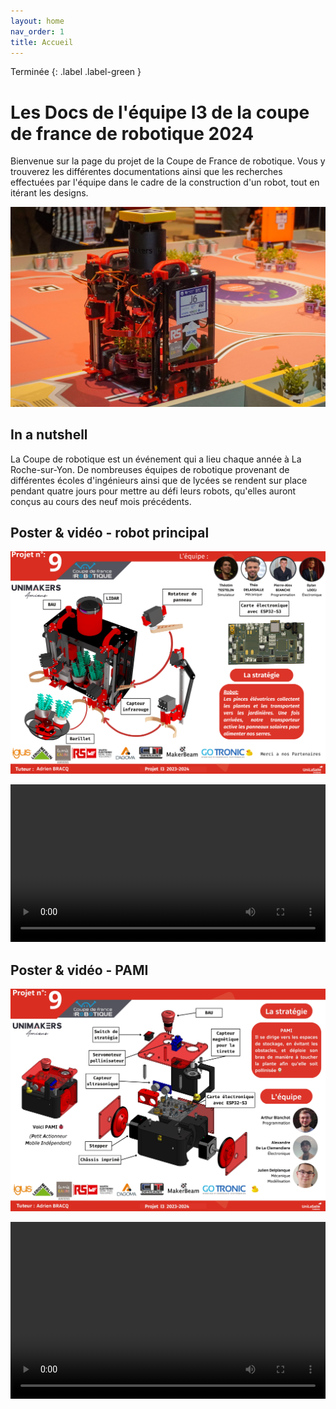 ```yaml
---
layout: home
nav_order: 1
title: Accueil
---
```

Terminée
{: .label .label-green }

<style>
	.video-container {
		position: relative;
		padding-bottom: 56.25%; /* Ratio 16:9 */
		height: 0;
		overflow: hidden;
		max-width: 100%;
		background: #000;
	}

	.video-container video {
		position: absolute;
		top: 0;
		left: 0;
		width: 100%;
		height: 100%;
	}
</style>

# Les Docs de l'équipe I3 de la coupe de france de robotique 2024

Bienvenue sur la page du projet de la Coupe de France de robotique. Vous y trouverez les différentes documentations ainsi que les recherches effectuées par l'équipe dans le cadre de la construction d'un robot, tout en itérant les designs.

![Illustration vectorielle colorée avec un fond blanc, montrant un atelier équipé pour un projet de conception mécanique, électronique et informatique](images/RobotDevantwide.jpg)

## In a nutshell

La Coupe de robotique est un événement qui a lieu chaque année à La Roche-sur-Yon. De nombreuses équipes de robotique provenant de différentes écoles d'ingénieurs ainsi que de lycées se rendent sur place pendant quatre jours pour mettre au défi leurs robots, qu'elles auront conçus au cours des neuf mois précédents.

## Poster & vidéo - robot principal

![Poster projet](images/PosterBon.png)

<video src="images/Robot.webm" controls title="Title"  style="width: 100%;"></video>

## Poster & vidéo - PAMI

![Poster PAMI](./images/pami-poster.webp)

<!-- Vidéo journée des projets sur le PAMI -->
<div class="video-container"><video controls><source src="./images/pami-presentation_video.webm" type="video/webm" /></video></div>
